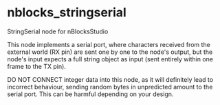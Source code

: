 # nblocks_stringserial
StringSerial node for nBlocksStudio

This node implements a serial port, where characters received from the external world (RX pin) are sent one by one to the node's output, but the node's input expects a full string object as input (sent entirely within one frame to the TX pin).

DO NOT CONNECT integer data into this node, as it will definitely lead to incorrect behaviour, sending random bytes in unpredicted amount to the serial port. This can be harmful depending on your design.
